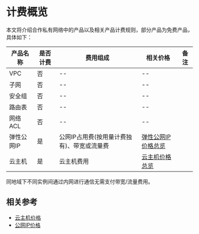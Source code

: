 # 计费概览
本文将介绍合作私有网络中的产品以及相关产品计费规则，部分产品为免费产品，具体如下：

|产品名称|是否计费|费用组成|相关价格|备注|
|---|---|--|---|--|
|VPC|否|--|--||
|子网|否|--|--||
|安全组|否|--|--||
|路由表|否|--|--||
|网络ACL|否|--|--||
|弹性公网IP|是|公网IP占用费(按用量计费独有)、带宽或流量费|[弹性公网IP价格总览](https://docs.jdcloud.com/cn/coc-elastic-ip/price-overview)|
|云主机|是|云主机费用|[云主机价格总览](https://docs.jdcloud.com/cn/coc-virtual-machines/price-overview)||

同地域下不同实例间通过内网进行通信无需支付带宽/流量费用。


## 相关参考

- [云主机价格](/documentation/Elastic-Compute/Virtual-Machines/Pricing/Billing-Overview.md) 
- [公网IP价格](/documentation/Networking/Elastic-IP/Pricing/Price-Overview.md)

